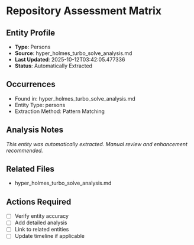 # Repository Assessment Matrix

## Entity Profile
- **Type**: Persons
- **Source**: hyper_holmes_turbo_solve_analysis.md
- **Last Updated**: 2025-10-12T03:42:05.477336
- **Status**: Automatically Extracted

## Occurrences
- Found in: hyper_holmes_turbo_solve_analysis.md
- Entity Type: persons
- Extraction Method: Pattern Matching

## Analysis Notes
*This entity was automatically extracted. Manual review and enhancement recommended.*

## Related Files
- hyper_holmes_turbo_solve_analysis.md

## Actions Required
- [ ] Verify entity accuracy
- [ ] Add detailed analysis
- [ ] Link to related entities
- [ ] Update timeline if applicable

